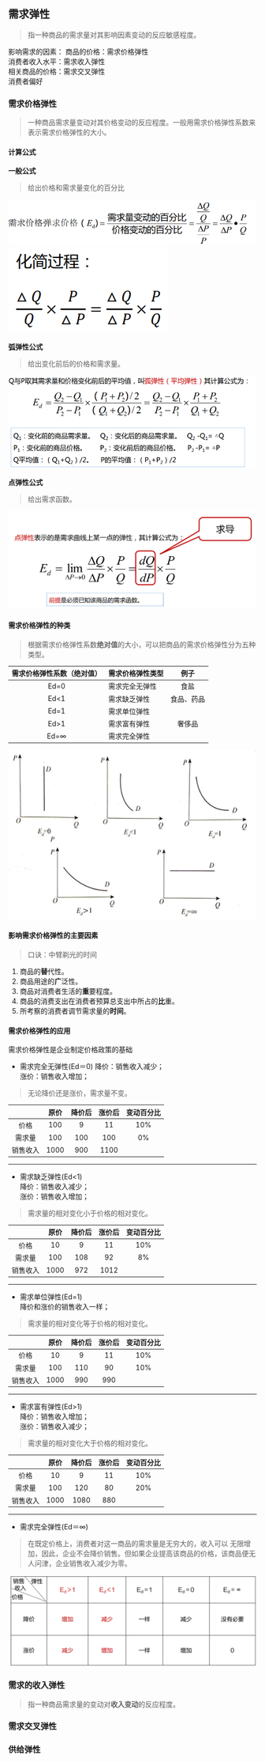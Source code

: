 ## 需求弹性
>   指一种商品的<red>需求量对其影响因素变动的反应敏感程度</red>。

影响需求的因素：
商品的价格：需求价格弹性  
消费者收入水平：需求收入弹性  
相关商品的价格：需求交叉弹性  
消费者偏好

### 需求价格弹性
>   一种商品需求量变动对其价格变动的反应程度。一般用需求价格弹性<red>系数</red>来表示需求价格弹性的<red>大小</red>。

#### 计算公式

**一般公式**
>   给出价格和需求量变化的百分比

![image1](./image/1.png)
![image2](./image/2.png)

**弧弹性公式**
>   给出变化前后的价格和需求量。

![image3](./image/3.png)

**点弹性公式**
>   给出需求函数。

![image4](./image/4.png)

#### 需求价格弹性的种类
>   根据需求价格弹性系数**绝对值**的大小，可以把商品的需求价格弹性分为五种类型。

|需求价格弹性系数（绝对值）|需求价格弹性类型|例子| 
|:---:|---|:---:|
|Ed=0|需求完全无弹性|食盐|
|Ed<1|需求缺乏弹性|食品、药品|
|Ed=1|需求单位弹性| |
|Ed>1|需求富有弹性|奢侈品|
|Ed=∞|需求完全弹性| |

![图形](./image/5.png)

#### 影响需求价格弹性的主要因素
>   口诀：中臂剃光的时间
1.  商品的**替**代性。  
2.  商品用途的**广**泛性。  
3.  商品对消费者生活的**重**要程度。  
4.  商品的消费支出在消费者预算总支出中所占的**比**重。  
5.  所考察的消费者调节需求量的**时间**。

#### 需求价格弹性的应用
<red>需求价格弹性是企业制定价格政策的基础</red>

-   需求完全无弹性(Ed＝0) 
降价：销售收入<red>减少</red>；  
涨价：销售收入<red>增加</red>；
>   无论降价还是涨价，需求量不变。  

| |原价|降价后|涨价后|变动百分比|
|:---:|:---:|:---:|:---:|:---:|
| 价格 | 100|9 |11 |10% |
| 需求量 | 100 | 100 | 100 | 0%|
|销售收入 | 1000|900 |1100 | |
---
-   需求缺乏弹性(Ed<1)   
降价：销售收入<red>减少</red>；  
涨价：销售收入<red>增加</red>；
>   需求量的相对变化小于价格的相对变化。

| |原价|降价后|涨价后|变动百分比|
|:---:|:---:|:---:|:---:|:---:|
| 价格 | 10|9 |11 |10% |
| 需求量 | 100 | 108 | 92 | 8%|
|销售收入 | 1000|972 |1012 | |
---
-   需求单位弹性(Ed=1)   
降价和涨价的销售收入<red>一样</red>；
>   需求量的相对变化等于价格的相对变化。

| |原价|降价后|涨价后|变动百分比|
|:---:|:---:|:---:|:---:|:---:|
| 价格 | 10|9 |11 |10% |
| 需求量 | 100 | 110 | 90 | 10%|
|销售收入 | 1000|990 |990 | |
---
-   需求富有弹性(Ed>1)   
降价：销售收入<red>增加</red>；  
涨价：销售收入<red>减少</red>；
>   需求量的相对变化大于价格的相对变化。

| |原价|降价后|涨价后|变动百分比|
|:---:|:---:|:---:|:---:|:---:|
| 价格 | 10|9 |11 |10% |
| 需求量 | 100 | 120 | 80 | 20%|
|销售收入 | 1000|1080 |880 | |
---
-   需求完全弹性(Ed＝∞)   
>   在既定价格上，消费者对这一商品的需求量是无穷大的，收入可以
无限增加，因此，<red>企业不会降价销售。但如果企业提高该商品的价格，该商品便无人问津，企业销售收入减少为零</red>。

![](./image/6.png)

###    需求的收入弹性
>   指一种商品需求量的变动对**收入变动**的反应程度。
###    需求交叉弹性

### 供给弹性
